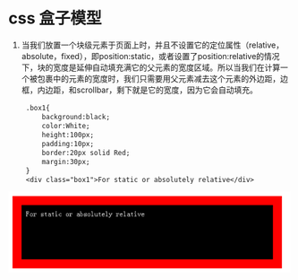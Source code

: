 # css 盒子模型


1. 当我们放置一个块级元素于页面上时，并且不设置它的定位属性（relative，absolute，fixed），即position:static，或者设置了position:relative的情况下，块的宽度是延伸自动填充满它的父元素的宽度区域。所以当我们在计算一个被包裹中的元素的宽度时，我们只需要用父元素减去这个元素的外边距，边框，内边距，和scrollbar，剩下就是它的宽度，因为它会自动填充。

        
		.box1{
			background:black;
			color:White;
        	height:100px;
        	padding:10px;
        	border:20px solid Red;
        	margin:30px;             
    	}
		<div class="box1">For static or absolutely relative</div>

![块的宽度自动填充整个父元素][1]

  
[1]: ff.png
  
